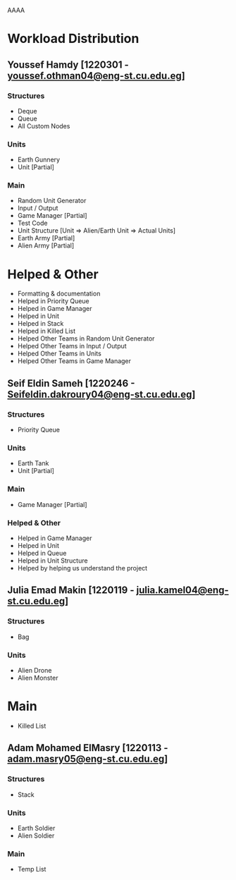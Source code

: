 AAAA
# Workload Distribution 

## Youssef Hamdy [1220301 - youssef.othman04@eng-st.cu.edu.eg]

### Structures
- Deque
- Queue
- All Custom Nodes

### Units
- Earth Gunnery
- Unit [Partial]

### Main
- Random Unit Generator
- Input / Output
- Game Manager [Partial]
- Test Code
- Unit Structure [Unit => Alien/Earth Unit => Actual Units]
- Earth Army [Partial]
- Alien Army [Partial]

# Helped & Other
- Formatting & documentation
- Helped in Priority Queue
- Helped in Game Manager
- Helped in Unit
- Helped in Stack
- Helped in Killed List
- Helped Other Teams in Random Unit Generator
- Helped Other Teams in Input / Output
- Helped Other Teams in Units
- Helped Other Teams in Game Manager

## Seif Eldin Sameh [1220246 - Seifeldin.dakroury04@eng-st.cu.edu.eg]

  ### Structures
  - Priority Queue
 
  ### Units
  - Earth Tank
  - Unit [Partial]

  ### Main
  - Game Manager [Partial]
 
  ### Helped & Other
   - Helped in Game Manager
   - Helped in Unit
   - Helped in Queue
   - Helped in Unit Structure
   - Helped by helping us understand the project
 
## Julia Emad Makin [1220119 - julia.kamel04@eng-st.cu.edu.eg]

### Structures
- Bag

### Units
- Alien Drone
- Alien Monster

# Main
- Killed List
     
## Adam Mohamed ElMasry [1220113 - adam.masry05@eng-st.cu.edu.eg]

### Structures
- Stack

### Units
- Earth Soldier
- Alien Soldier

### Main 
- Temp List
